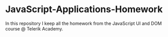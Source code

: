 # JavaScript-Applications-Homework
In this repository I keep all the homework from the JavaScript UI and DOM course @ Telerik Academy.
